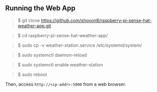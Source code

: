 ## Running the Web App
> $ git clone https://github.com/shovon8/raspberry-pi-sense-hat-weather-app.git

> $ cd raspberry-pi-sense-hat-weather-app/

> $ sudo cp -v weather-station.service /etc/systemd/system/

> $ sudo systemctl daemon-reload

> $ sudo systemctl enable weather-station

> $ sudo reboot

Then, access `http://<ip-addr>:5000` from a web browser.